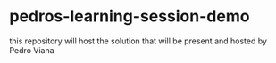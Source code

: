 # pedros-learning-session-demo
this repository will host the solution that will be present and hosted by Pedro Viana
